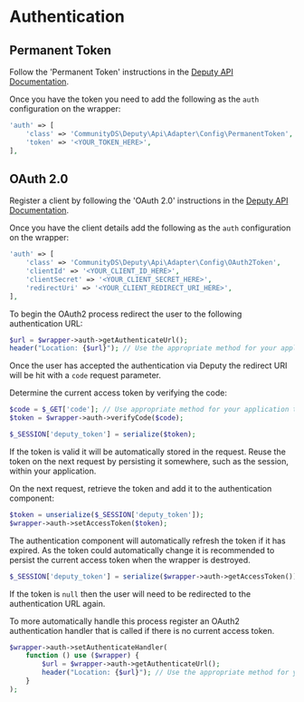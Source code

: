 # Authentication

## Permanent Token

Follow the 'Permanent Token' instructions in the [Deputy API Documentation](https://www.deputy.com/api-doc/API/Authentication).

Once you have the token you need to add the following as the `auth` configuration on the wrapper:

```php
'auth' => [
    'class' => 'CommunityDS\Deputy\Api\Adapter\Config\PermanentToken',
    'token' => '<YOUR_TOKEN_HERE>',
],
```

## OAuth 2.0

Register a client by following the 'OAuth 2.0' instructions in the [Deputy API Documentation](https://www.deputy.com/api-doc/API/Authentication). 

Once you have the client details add the following as the `auth` configuration on the wrapper:

```php
'auth' => [
    'class' => 'CommunityDS\Deputy\Api\Adapter\Config\OAuth2Token',
    'clientId' => '<YOUR_CLIENT_ID_HERE>',
    'clientSecret' => '<YOUR_CLIENT_SECRET_HERE>',
    'redirectUri' => '<YOUR_CLIENT_REDIRECT_URI_HERE>',
],
```

To begin the OAuth2 process redirect the user to the following authentication URL:

```php
$url = $wrapper->auth->getAuthenticateUrl();
header("Location: {$url}"); // Use the appropriate method for your application
```

Once the user has accepted the authentication via Deputy the redirect URI will be hit with a `code` request parameter.

Determine the current access token by verifying the code:

```php
$code = $_GET['code']; // Use appropriate method for your application to return the `code` value
$token = $wrapper->auth->verifyCode($code);

$_SESSION['deputy_token'] = serialize($token);
```

If the token is valid it will be automatically stored in the request.
Reuse the token on the next request by persisting it somewhere, such as the session, within your application.

On the next request, retrieve the token and add it to the authentication component:

```php
$token = unserialize($_SESSION['deputy_token']);
$wrapper->auth->setAccessToken($token);
```

The authentication component will automatically refresh the token if it has expired.
As the token could automatically change it is recommended to persist the current access token when the wrapper is destroyed.

```php
$_SESSION['deputy_token'] = serialize($wrapper->auth->getAccessToken());
```

If the token is `null` then the user will need to be redirected to the authentication URL again.

To more automatically handle this process register an OAuth2 authentication handler that is called if there is no current access token.

```php
$wrapper->auth->setAuthenticateHandler(
    function () use ($wrapper) {
        $url = $wrapper->auth->getAuthenticateUrl();
        header("Location: {$url}"); // Use the appropriate method for your application
    }
);
```
